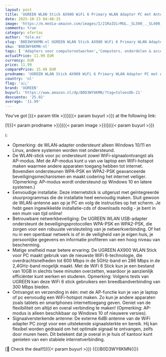 ```yaml
---
layout: post
title: 'UGREEN WLAN Stick AX900 WiFi 6 Primary WLAN Adapter PC met Antenne Dual Band 2.4G/5.8GHz  High Gain Internet Stick met ingebouwde driver  WPA2-PSK encryptie  compatibel met Windows 11/10  Linux'
date: 2025-10-23 04:48:15
image: 'https://m.media-amazon.com/images/I/21RaIOirMUL._SL500_._SL400_.jpg'
comments: true
category: ofertas
author: 'tole.es'
slug: 'B0D3WY6KMN-nl UGREEN WLAN Stick AX900 WiFi 6 Primary WLAN Adapter PC met...'
sku: 'B0D3WY6KMN-nl'
tags: [ 'Adapters voor computernetwerken','Computers, onderdelen & accessoires','Elektronica','Netwerkapparaten','USB-netwerkadapters','ugreen','🇳🇱', ]
actualPrice: 11.99 EUR
currency: EUR
price: 11.99
comparePrice: 15.99 EUR
prodname: 'UGREEN WLAN Stick AX900 WiFi 6 Primary WLAN Adapter PC met Antenne Dual Band 2.4G/5.8GHz  High Gain Internet Stick met ingebouwde driver  WPA2-PSK encryptie  compatibel met Windows 11/10  Linux'
country: 'nl'
flag: '🇳🇱'
brand: 'UGREEN'
buyurl: 'https://www.amazon.nl/dp/B0D3WY6KMN/?tag=tolees0b-21'
descuento: '25.02'
average: '11.99'
---
```


You've got [{{< param title >}}]({{< param buyurl >}}) at the following link:

[![{{< param prodname >}}]({{< param image >}})]({{< param buyurl >}})

ℹ️:

- Opmerking: de WLAN-adapter ondersteunt alleen Windows 10/11 en Linux, andere systemen worden niet ondersteund.
- De WLAN-stick voor pc ondersteunt zowel WiFi-signaalontvangst als AP-modus. Met de AP-modus kunt u van uw laptop een WiFi-hotspot maken waarmee andere apparaten toegang hebben tot internet. Bovendien ondersteunen WPA-PSK en WPA2-PSK geavanceerde beveiligingsmechanismen en maakt codering het internet veiliger. (Opmerking: AP-modus wordt ondersteund op Windows 10 en latere systemen.)
- Eenvoudige installatie: Deze internetstick is uitgerust met geïntegreerde stuurprogrammas die de installatie heel eenvoudig maken. Sluit gewoon de WLAN-antenne aan op je PC en volg de instructies op het scherm. Je hebt geen ingewikkelde installatie-cds of downloads nodig - je bent in een mum van tijd online!
- Betrouwbare netwerkbeveiliging: De UGREEN WLAN USB-adapter ondersteunt de beveiligingsprotocollen WPA-PSK en WPA2-PSK, die zorgen voor een robuuste versleuteling van je netwerkverbinding. Of het nu in een openbaar netwerk is of in de veiligheid van je eigen huis, je persoonlijke gegevens en informatie profiteren van een hoog niveau van bescherming.
- Matige snelheid maar betere ervaring: De UGREEN AX900 WLAN Stick voor PC maakt gebruik van de nieuwste WiFi 6-technologie, die overdrachtsnelheden tot 600 Mbps in de 5GHz-band en 286 Mbps in de 2,4GHz-band mogelijk maakt. Met de WiFi 6 Stick kun je een bestand van 10GB in slechts twee minuten overzetten, waardoor je aanzienlijk efficiënter kunt werken en studeren. Opmerking: Volgens tests van UGREEN kan deze WiFi 6 stick gebruikers een breedbandverbinding van 300 Mbps bieden.
- Ontvangst en verzending in één: met de AP-functie kun je van je laptop of pc eenvoudig een WiFi-hotspot maken. Zo kun je andere apparaten zoals tablets en smartphones internettoegang geven. Geniet van de flexibiliteit om altijd en overal verbinding te maken! (Opmerking: AP-modus is alleen beschikbaar op Windows 10 of nieuwere versies).
- Signaalversterkende antenne: De externe 6dBi antenne van de WiFi adapter PC zorgt voor een uitstekende signaalsterkte en bereik. Hij kan flexibel worden gedraaid om het optimale signaal te ontvangen, zelfs door muren heen. Dit betekent dat je overal in je huis of kantoor kunt genieten van een stabiele internetverbinding.

[🛒 Check the deal!!]({{< param buyurl >}})
{{<world>}}B0D3WY6KMN{{</world>}}
